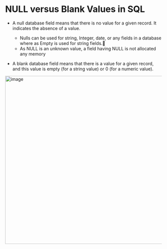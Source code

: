 # NULL versus Blank Values in SQL

- A null database field means that there is no value for a given record. It indicates the absence of a value. 

  - Nulls can be used for string, Integer, date, or any fields in a database where as Empty is used for string fields.
  - As NULL is an unknown value, a field having NULL is not allocated any memory
- A blank database field means that there is a value for a given record, and this value is empty (for a string value) or 0 (for a numeric value).


<img width="539" alt="image" src="https://github.com/sqlsylvia/GDI-SQL/assets/3587423/77a2bce9-5303-46e3-927c-d5ea79a86924">
